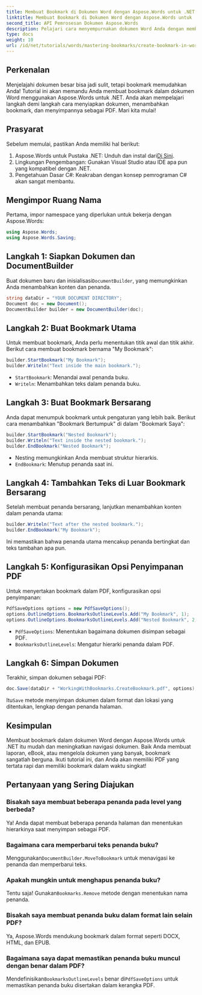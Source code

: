 ```yaml
---
title: Membuat Bookmark di Dokumen Word dengan Aspose.Words untuk .NET
linktitle: Membuat Bookmark di Dokumen Word dengan Aspose.Words untuk .NET
second_title: API Pemrosesan Dokumen Aspose.Words
description: Pelajari cara menyempurnakan dokumen Word Anda dengan membuat dan mengelola bookmark menggunakan Aspose.Words untuk .NET. Panduan tutorial langkah demi langkah ini.
type: docs
weight: 10
url: /id/net/tutorials/words/mastering-bookmarks/create-bookmark-in-word-document/
---
```

## Perkenalan

Menjelajahi dokumen besar bisa jadi sulit, tetapi bookmark memudahkan Anda! Tutorial ini akan memandu Anda membuat bookmark dalam dokumen Word menggunakan Aspose.Words untuk .NET. Anda akan mempelajari langkah demi langkah cara menyiapkan dokumen, menambahkan bookmark, dan menyimpannya sebagai PDF. Mari kita mulai!

## Prasyarat

Sebelum memulai, pastikan Anda memiliki hal berikut:

1.  Aspose.Words untuk Pustaka .NET: Unduh dan instal dari[Di Sini](https://releases.aspose.com/words/net/).
2. Lingkungan Pengembangan: Gunakan Visual Studio atau IDE apa pun yang kompatibel dengan .NET.
3. Pengetahuan Dasar C#: Keakraban dengan konsep pemrograman C# akan sangat membantu.

## Mengimpor Ruang Nama

Pertama, impor namespace yang diperlukan untuk bekerja dengan Aspose.Words:

```csharp
using Aspose.Words;
using Aspose.Words.Saving;
```

## Langkah 1: Siapkan Dokumen dan DocumentBuilder

 Buat dokumen baru dan inisialisasi`DocumentBuilder`, yang memungkinkan Anda menambahkan konten dan penanda.

```csharp
string dataDir = "YOUR DOCUMENT DIRECTORY";
Document doc = new Document();
DocumentBuilder builder = new DocumentBuilder(doc);
```

## Langkah 2: Buat Bookmark Utama

Untuk membuat bookmark, Anda perlu menentukan titik awal dan titik akhir. Berikut cara membuat bookmark bernama "My Bookmark":

```csharp
builder.StartBookmark("My Bookmark");
builder.Writeln("Text inside the main bookmark.");
```
- `StartBookmark`: Menandai awal penanda buku.
- `Writeln`: Menambahkan teks dalam penanda buku.

## Langkah 3: Buat Bookmark Bersarang

Anda dapat menumpuk bookmark untuk pengaturan yang lebih baik. Berikut cara menambahkan "Bookmark Bertumpuk" di dalam "Bookmark Saya":

```csharp
builder.StartBookmark("Nested Bookmark");
builder.Writeln("Text inside the nested bookmark.");
builder.EndBookmark("Nested Bookmark");
```
- Nesting memungkinkan Anda membuat struktur hierarkis. 
- `EndBookmark`: Menutup penanda saat ini.

## Langkah 4: Tambahkan Teks di Luar Bookmark Bersarang

Setelah membuat penanda bersarang, lanjutkan menambahkan konten dalam penanda utama:

```csharp
builder.Writeln("Text after the nested bookmark.");
builder.EndBookmark("My Bookmark");
```
Ini memastikan bahwa penanda utama mencakup penanda bertingkat dan teks tambahan apa pun.

## Langkah 5: Konfigurasikan Opsi Penyimpanan PDF

Untuk menyertakan bookmark dalam PDF, konfigurasikan opsi penyimpanan:

```csharp
PdfSaveOptions options = new PdfSaveOptions();
options.OutlineOptions.BookmarksOutlineLevels.Add("My Bookmark", 1);
options.OutlineOptions.BookmarksOutlineLevels.Add("Nested Bookmark", 2);
```
- `PdfSaveOptions`: Menentukan bagaimana dokumen disimpan sebagai PDF.
- `BookmarksOutlineLevels`: Mengatur hierarki penanda dalam PDF.

## Langkah 6: Simpan Dokumen

Terakhir, simpan dokumen sebagai PDF:

```csharp
doc.Save(dataDir + "WorkingWithBookmarks.CreateBookmark.pdf", options);
```
 Itu`Save` metode menyimpan dokumen dalam format dan lokasi yang ditentukan, lengkap dengan penanda halaman.

## Kesimpulan

Membuat bookmark dalam dokumen Word dengan Aspose.Words untuk .NET itu mudah dan meningkatkan navigasi dokumen. Baik Anda membuat laporan, eBook, atau mengelola dokumen yang banyak, bookmark sangatlah berguna. Ikuti tutorial ini, dan Anda akan memiliki PDF yang tertata rapi dan memiliki bookmark dalam waktu singkat!

## Pertanyaan yang Sering Diajukan

### Bisakah saya membuat beberapa penanda pada level yang berbeda?
Ya! Anda dapat membuat beberapa penanda halaman dan menentukan hierarkinya saat menyimpan sebagai PDF.

### Bagaimana cara memperbarui teks penanda buku?
 Menggunakan`DocumentBuilder.MoveToBookmark` untuk menavigasi ke penanda dan memperbarui teks.

### Apakah mungkin untuk menghapus penanda buku?
 Tentu saja! Gunakan`Bookmarks.Remove` metode dengan menentukan nama penanda.

### Bisakah saya membuat penanda buku dalam format lain selain PDF?
Ya, Aspose.Words mendukung bookmark dalam format seperti DOCX, HTML, dan EPUB.

### Bagaimana saya dapat memastikan penanda buku muncul dengan benar dalam PDF?
 Mendefinisikan`BookmarksOutlineLevels` benar di`PdfSaveOptions` untuk memastikan penanda buku disertakan dalam kerangka PDF.